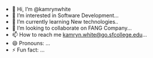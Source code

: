- 👋 Hi, I’m @kamrynwhite
- 👀 I’m interested in Software Development...
- 🌱 I’m currently learning New technologies..
- 💞️ I’m looking to collaborate on FANG Company...
- 📫 How to reach me kamryn.white@go.sfcollege.edu...
- 😄 Pronouns: ...
- ⚡ Fun fact: ...

<!---
kamrynwhite/kamrynwhite is a ✨ special ✨ repository because its `README.md` (this file) appears on your GitHub profile.
You can click the Preview link to take a look at your changes.
--->
